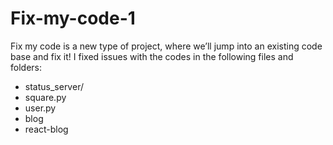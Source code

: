 # Fix-my-code-1

Fix my code is a new type of project, where we’ll jump into an existing code 
base and fix it! I fixed issues with the codes in the following files and 
folders:

- status\_server/
- square.py
- user.py
- blog
- react-blog
